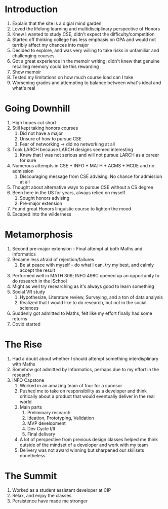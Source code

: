 # Introduction

1. Explain that the site is a digial mind garden
2. Loved the lifelong learning and multidisciplinary perspective of Honors
3. Knew I wanted to study CSE, didn't expect the difficulty/competition
4. Started off thinking college has less emphasis on GPA and would not terribly affect my chances into major
5. Decided to explore, and was very willing to take risks in unfamiliar and challenging courses
6. Got a great experience in the memoir writing; didn't knew that genuine recalling memory could be this rewarding
7. Show memoir
8. Tested my limitations on how much course load can I take
9. Worsening grades and attempting to balance between what's ideal and what's real

# Going Downhill

1. High hopes cut short
2. Still kept taking honors courses 
	1. Did not have a major
	2. Unsure of how to pursue CSE
	3. Fear of networking -> did no networking at all
3. Took LARCH because LARCH designs seemed interesting
	1. Knew that I was not serious and will not pursue LARCH as a career for sure
4. Numerous attempts in CSE + INFO + MATH + ACMS + HCDE and no admission
	1. Discouraging message from CSE advising: No chance for admission at all
5. Thought about alternative ways to pursue CSE without a CS degree
6. Been here in the US for years, always relied on myself
	1. Sought honors advising
	2. Pre-major extension
7. Found great Honors linguistic course to lighten the mood
8. Escaped into the wilderness

# Metamorphosis
1. Second pre-major extension - Final attempt at both Maths and Informatics
2. Became less afraid of rejection/failures
	1. Be at peace with myself - do what I can, try my best, and calmly accept the result
3. Performed well in MATH 309; INFO 498C opened up an opportunity to do research in the iSchool
4. Might as well try researching as it's always good to learn something
5. Social VR study 
	1. Hypothesize, Literature review, Surveying, and a ton of data analysis
	2. Realized that I would like to do research, but not in the social sciences
6. Suddenly got admitted to Maths, felt like my effort finally had some returns
7. Covid started

# The Rise
1. Had a doubt about whether I should attempt something interdisplinary with Maths
2. Somehow got admitted by Informatics, perhaps due to my effort in the research
3. INFO Capstone
	1. Worked in an amazing team of four for a sponsor
	2. Pushed me to take on responsibility as a developer and think critically about a product that would eventually deliver in the real world
	3. Main parts
		1. Preliminary research
		2. Ideation, Prototyping, Validation
		3. MVP development
		4. Dev Cycle I/II
		5. Final delivery
	4. A lot of perspective from previous design classes helped me think outside of the mindset of a developer and work with my team
	5. Delivery was not award winning but sharpened our skillsets nonetheless

# The Summit
1. Worked as a student assistant developer at CIP
2. Relax, and enjoy the classes
3. Persistence have made me stronger